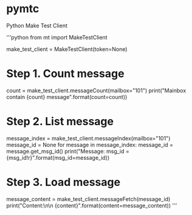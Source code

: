 # pymtc

Python Make Test Client


'''python
from mt import MakeTestClient


make_test_client = MakeTestClient(token=None)

# Step 1. Count message
count = make_test_client.messageCount(mailbox="101")
print("Mainbox contain {count} message".format(count=count))

# Step 2. List message
message_index = make_test_client.messageIndex(mailbox="101")
message_id = None
for message in message_index:
    message_id = message.get_msg_id()
    print("Message: msg_id = {msg_id!r}".format(msg_id=message_id))


# Step 3. Load message
message_content = make_test_client.messageFetch(message_id)
print("Content:\n\n {content}".format(content=message_content))
'''
